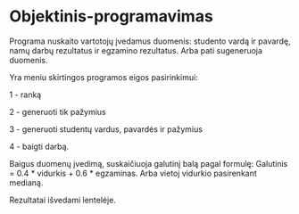 # Objektinis-programavimas

Programa nuskaito vartotojų įvedamus duomenis: studento vardą ir pavardę, namų darbų rezultatus ir egzamino rezultatus. Arba pati sugeneruoja duomenis.

Yra meniu skirtingos programos eigos pasirinkimui: 

1 - ranką

2 - generuoti tik pažymius

3 - generuoti studentų vardus, pavardės ir pažymius

4 - baigti darbą. 

Baigus duomenų įvedimą, suskaičiuoja galutinį balą pagal formulę: Galutinis = 0.4 * vidurkis + 0.6 * egzaminas. Arba vietoj vidurkio pasirenkant medianą.

Rezultatai išvedami lentelėje.
 

